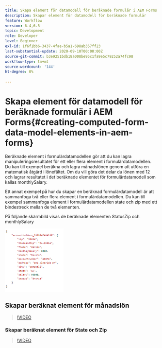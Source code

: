 ```yaml
---
title: Skapa element för datamodell för beräknade formulär i AEM Forms
description: Skapar element för datamodell för beräknade formulär
feature: Workflow
version: 6.4,6.5
topic: Development
role: Developer
level: Beginner
exl-id: 1f6f1bb6-3437-4fae-b5a1-698ab357ff23
last-substantial-update: 2020-09-10T00:00:00Z
source-git-commit: b3e9251bdb18a008be95c1fa9e5c79252a74fc98
workflow-type: tm+mt
source-wordcount: '144'
ht-degree: 0%

---
```


# Skapa element för datamodell för beräknade formulär i AEM Forms{#creating-computed-form-data-model-elements-in-aem-forms}

Beräknade element i formulärdatamodellen gör att du kan lagra manipuleringsresultatet för ett eller flera element i formulärdatamodellen. Du kan till exempel beräkna och lagra månadslönen genom att utföra en matematisk åtgärd i lönefältet. Om du vill göra det delar du lönen med 12 och lagrar resultatet i det beräknade elementet för formulärdatamodell som kallas monthlySalary.

Ett annat exempel på hur du skapar en beräknad formulärdatamodell är att sammanfoga två eller flera element i formulärdatamodellen. Du kan till exempel sammanfoga element i formulärdatamodellen state och zip med ett bindestreck mellan de två elementen.

På följande skärmbild visas de beräknade elementen StatusZip och monthlySalary

![datorfdmelement](assets/computedfdmelement.gif)

## Skapar beräknat element för månadslön

>[!VIDEO](https://video.tv.adobe.com/v/23855?quality=12&learn=on)

### Skapar beräknat element för State och Zip

>[!VIDEO](https://video.tv.adobe.com/v/23856?quality=12&learn=on)
